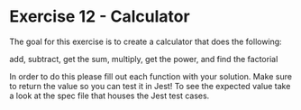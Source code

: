 # Exercise 12 - Calculator

The goal for this exercise is to create a calculator that does the following:

add, subtract, get the sum, multiply, get the power, and find the factorial

In order to do this please fill out each function with your solution. Make sure to return the value so you can test it in Jest! To see the expected value
take a look at the spec file that houses the Jest test cases.
